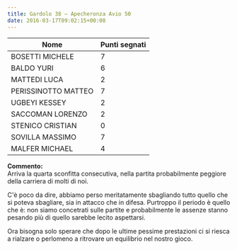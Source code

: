 ```yaml
---
title: Gardolo 38 – Apecheronza Avio 50
date: 2016-03-17T09:02:15+00:00
---
```

| **Nome** | **Punti segnati** |
| -------- | ----------------- |
| BOSETTI MICHELE | 7 |
| BALDO YURI | 6 |
| MATTEDI LUCA | 2 |
| PERISSINOTTO MATTEO | 7 |
| UGBEYI KESSEY | 2 |
| SACCOMAN LORENZO | 2 |
| STENICO CRISTIAN | 0 |
| SOVILLA MASSIMO | 7 |
| MALFER MICHAEL | 4 |

**Commento:**  
Arriva la quarta sconfitta consecutiva, nella partita probabilmente peggiore della carriera di molti di noi.

C'è poco da dire, abbiamo perso meritatamente sbagliando tutto quello che si poteva sbagliare, sia in attacco che in difesa. Purtroppo il periodo è quello che è: non siamo concetrati sulle partite e probabilmente le assenze stanno pesando più di quello sarebbe lecito aspettarsi.

Ora bisogna solo sperare che dopo le ultime pessime prestazioni ci si riesca a rialzare o perlomeno a ritrovare un equilibrio nel nostro gioco.